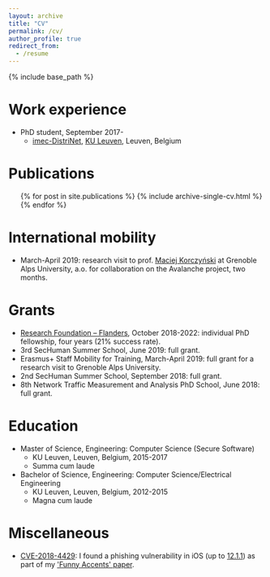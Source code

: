 ```yaml
---
layout: archive
title: "CV"
permalink: /cv/
author_profile: true
redirect_from:
  - /resume
---
```


{% include base_path %}

Work experience
======
* PhD student, September 2017-
  * [imec-DistriNet](https://distrinet.cs.kuleuven.be/), [KU Leuven](https://kuleuven.be/), Leuven, Belgium

Publications
======
  <ul>{% for post in site.publications %}
    {% include archive-single-cv.html %}
  {% endfor %}</ul>

International mobility
======
* March-April 2019: research visit to prof. [Maciej Korczyński](http://mkorczynski.com/) at Grenoble Alps University, a.o. for collaboration on the Avalanche project, two months.

Grants
======
* [Research Foundation – Flanders](https://www.fwo.be/), October 2018-2022: individual PhD fellowship, four years (21% success rate).
* 3rd SecHuman Summer School, June 2019: full grant.
* Erasmus+ Staff Mobility for Training, March-April 2019: full grant for a research visit to Grenoble Alps University.
* 2nd SecHuman Summer School, September 2018: full grant.
* 8th Network Traffic Measurement and Analysis PhD School, June 2018: full grant.

Education
======
* Master of Science, Engineering: Computer Science (Secure Software)
  * KU Leuven, Leuven, Belgium, 2015-2017
  * Summa cum laude
* Bachelor of Science, Engineering: Computer Science/Electrical Engineering
  * KU Leuven, Leuven, Belgium, 2012-2015
  * Magna cum laude

Miscellaneous
======
* [CVE-2018-4429](https://nvd.nist.gov/vuln/detail/CVE-2018-4429): I found a phishing vulnerability in iOS (up to [12.1.1](https://support.apple.com/en-us/HT209340)) as part of my ['Funny Accents' paper](/publications/funny-accents).
